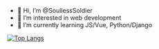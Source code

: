 - 👋 Hi, I’m @SoullessSoldier
- 👀 I’m interested in web development
- 🌱 I’m currently learning JS/Vue, Python/Django


[![Top Langs](https://github-readme-stats.vercel.app/api/top-langs/?username=SoullessSoldier&layout=compact)](https://github.com/SoullessSoldier/github-readme-stats)


<!---
SoullessSoldier/SoullessSoldier is a ✨ special ✨ repository because its `README.md` (this file) appears on your GitHub profile.
You can click the Preview link to take a look at your changes.
--->

